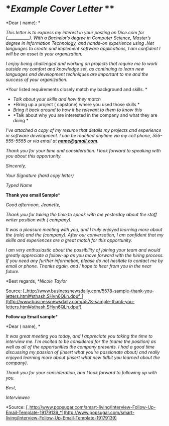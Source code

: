 # **Example Cover Letter* **

*Dear ( name): *

*This letter is to express my interest in your posting on Dice.com for (___________). With a Bachelor’s degree in Computer Science, Master’s degree in Information Technology, and hands-on experience using .Net languages to create and implement software applications, I am confident I will be an asset to your organization.*

*I enjoy being challenged and working on projects that require me to work outside my comfort and knowledge set, as continuing to learn new languages and development techniques are important to me and the success of your organization.*

*Your listed requirements closely match my background and skills. *

* *Talk about your skills and how they match*
* *Bring up a project ( capstone) where you used those skills *
* *Bring it back around to how it be relevant to them to know this*
* *Talk about why you are interested in the company and what they are doing *

*I’ve attached a copy of my resume that details my projects and experience in software development. I can be reached anytime via my cell phone, 555-555-5555 or via email at **name@gmail.com**.*

*Thank you for your time and consideration. I look forward to speaking with you about this opportunity.*

*Sincerely,*

*Your Signature (hard copy letter)*

*Typed Name*


**Thank you email Sample***

*Good afternoon, Jeanette,*

*Thank you for taking the time to speak with me yesterday about the staff writer position with ( company).*

*It was a pleasure meeting with you, and I truly enjoyed learning more about the (role) and the (company). After our conversation, I am confident that my skills and experiences are a great match for this opportunity.*

*I am very enthusiastic about the possibility of joining your team and would greatly appreciate a follow-up as you move forward with the hiring process. If you need any further information, please do not hesitate to contact me by email or phone. Thanks again, and I hope to hear from you in the near future.*

*Best regards, **Nicole Taylor*

Source: [_http://www.businessnewsdaily.com/5578-sample-thank-you-letters.html#sthash.SHyn6QLh.dpuf_](http://www.businessnewsdaily.com/5578-sample-thank-you-letters.html#sthash.SHyn6QLh.dpuf)


**Follow up Email sample***

*Dear ( name), *

*It was great meeting you today, and I appreciate you taking the time to interview me. I'm excited to be considered for the (name the position) as well as all of the opportunities the company presents. I had a good time discussing my passion of (insert what you're passionate about) and really enjoyed learning more about (insert what new tidbit you learned about the company).*

*Thank you for your consideration, and I look forward to following up with you.*

*Best,*

*Interviewee*

*Source: *[*_http://www.popsugar.com/smart-living/Interview-Follow-Up-Email-Template-19179139_*](http://www.popsugar.com/smart-living/Interview-Follow-Up-Email-Template-19179139)



